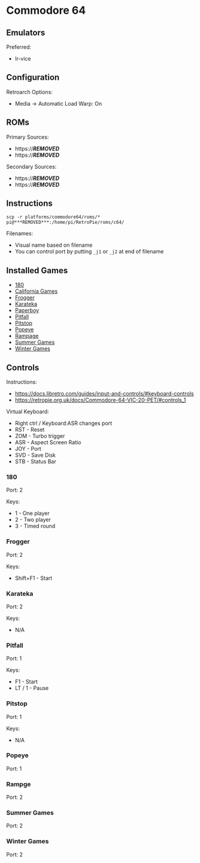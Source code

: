 # Commodore 64

## Emulators

Preferred:

* lr-vice

## Configuration

Retroarch Options:

* Media -> Automatic Load Warp: On

## ROMs

Primary Sources:

* https://***REMOVED***
* https://***REMOVED***

Secondary Sources:

* https://***REMOVED***
* https://***REMOVED***

## Instructions

```
scp -r platforms/commodore64/roms/* pi@***REMOVED***:/home/pi/RetroPie/roms/c64/
```

Filenames:

* Visual name based on filename
* You can control port by putting `_j1` or `_j2` at end of filename

## Installed Games

* [180](http://***REMOVED***games/418)
* [California Games](http://***REMOVED***games/94)
* [Frogger](http://***REMOVED***games/383)
* [Karateka](http://***REMOVED***games/354)
* [Paperboy](http://***REMOVED***games/157)
* [Pitfall](http://***REMOVED***games/269)
* [Pitstop](http://***REMOVED***games/271)
* [Popeye](http://***REMOVED***games/467)
* [Rampage](http://***REMOVED***games/160)
* [Summer Games](http://***REMOVED***games/295)
* [Winter Games](http://***REMOVED***games/310)

## Controls

Instructions:

* https://docs.libretro.com/guides/input-and-controls/#keyboard-controls
* https://retropie.org.uk/docs/Commodore-64-VIC-20-PET/#controls_1

Virtual Keyboard:

* Right ctrl / Keyboard:ASR changes port
* RST - Reset
* ZOM - Turbo trigger
* ASR - Aspect Screen Ratio
* JOY - Port
* SVD - Save Disk
* STB - Status Bar

### 180

Port: 2

Keys:

* 1 - One player
* 2 - Two player
* 3 - Timed round

### Frogger

Port: 2

Keys:

* Shift+F1 - Start

### Karateka

Port: 2

Keys:

* N/A

### Pitfall

Port: 1

Keys:

* F1 - Start
* LT / 1 - Pause

### Pitstop

Port: 1

Keys:

* N/A

### Popeye

Port: 1

### Rampge

Port: 2

### Summer Games

Port: 2

### Winter Games

Port: 2
